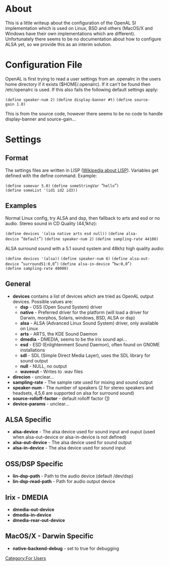 About
=====

This is a little writeup about the configuration of the OpenAL SI implementation which is used on Linux, BSD and others (MacOS/X and Windows have their own implementations which are different). Unfortunately there seems to be no documentation about how to configure ALSA yet, so we provide this as an interim solution.

Configuration File
==================

OpenAL is first trying to read a user settings from an .openalrc in the users home directory if it exists ($HOME/.openalrc). If it can't be found then /etc/openalrc is used. If this also fails the following default settings apply:

`(define speaker-num 2)`
`(define display-banner #t)`
`(define source-gain 1.0)`

This is from the source code, however there seems to be no code to handle display-banner and source-gain...

Settings
========

Format
------

The settings files are written in LISP ([Wikipedia about LISP](Wikipedia:LISP "wikilink")). Variables get defined with the define command. Example:

`(define somevar 5.0)`
`(define someStringVar `“`hello`”`)`
`(define someList '(id1 id2 id3))`

Examples
--------

Normal Linux config, try ALSA and dsp, then fallback to arts and esd or no audio. Stereo sound in CD Quality (44,1khz):

`(define devices '(alsa native arts esd null))`
`(define alsa-device `“`default`”`)`
`(define speaker-num 2)`
`(define sampling-rate 44100)`

ALSA surround sound with a 5.1 sound system and 48khz high quality audio:

`(define devices '(alsa))`
`(define speaker-num 6)`
`(define alsa-out-device `“`surround51:0,0`”`)`
`(define alsa-in-device `“`hw:0,0`”`)`
`(define sampling-rate 48000)`

General
-------

-   **devices** contains a list of devices which are tried as OpenAL output devices. Possible values are:
    -   **dsp** - OSS (Open Sound System) driver
    -   **native** - Preferred driver for the platform (will load a driver for Darwin, morphos, Solaris, windows, BSD, ALSA or dsp)
    -   **alsa** - ALSA (Advanced Linux Sound System) driver, only available on Linux
    -   **arts** - ARTS, the KDE Sound Daemon
    -   **dmedia** - DMEDIA, seems to be the irix sound api...
    -   **esd** - ESD (Enlightenment Sound Daemon), often found on GNOME installations
    -   **sdl** - SDL (Simple Direct Media Layer), uses the SDL library for sound output
    -   **null** - NULL, no output
    -   **waveout** - Writes to .wav files
-   **direcion** - unclear...
-   **sampling-rate** - The sample rate used for mixing and sound output
-   **speaker-num** - The number of speakers (2 for stereo speakers and headsets, 4,5,6 are supported on alsa for surround sound)
-   **source-rolloff-factor** - default rolloff factor ([1](http://www.openal.org/oalspecs-annote/attenuation-by-distance.html#AEN507))
-   **device-params** - unclear...

ALSA Specific
-------------

-   **alsa-device** - The alsa device used for sound input and ouput (used when alsa-out-device or alsa-in-device is not defined)
-   **alsa-out-device** - The alsa device used for sound output
-   **alsa-in-device** - The alsa device used for sound input

OSS/DSP Specific
----------------

-   **lin-dsp-path** - Path to the audio device (default /dev/dsp)
-   **lin-dsp-read-path** - Path for audio output device

Irix - DMEDIA
-------------

-   **dmedia-out-device**
-   **dmedia-in-device**
-   **dmedia-rear-out-device**

MacOS/X - Darwin Specific
-------------------------

-   **native-backend-debug** - set to true for debugging

[Category:For Users](Category:For_Users "wikilink")
